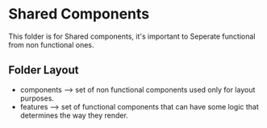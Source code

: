 # Shared Components

This folder is for Shared components, it's important to Seperate functional from non functional ones.

## Folder Layout
 - components --> set of non functional components used only for layout purposes.
 - features --> set of functional components that can have some logic that determines the way they render.
